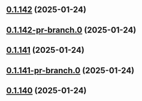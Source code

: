 ## [0.1.142](https://github.com/latha-414/AWS-CICD-web-app/compare/v0.1.142-pr-branch.0...v0.1.142) (2025-01-24)



## [0.1.142-pr-branch.0](https://github.com/latha-414/AWS-CICD-web-app/compare/v0.1.141...v0.1.142-pr-branch.0) (2025-01-24)



## [0.1.141](https://github.com/latha-414/AWS-CICD-web-app/compare/v0.1.141-pr-branch.0...v0.1.141) (2025-01-24)



## [0.1.141-pr-branch.0](https://github.com/latha-414/AWS-CICD-web-app/compare/v0.1.140...v0.1.141-pr-branch.0) (2025-01-24)



## [0.1.140](https://github.com/latha-414/AWS-CICD-web-app/compare/v0.1.140-pr-branch.0...v0.1.140) (2025-01-24)



